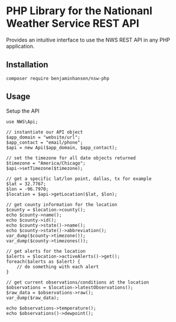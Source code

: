 # PHP Library for the Nationanl Weather Service REST API

Provides an intuitive interface to use the NWS REST API in any PHP application.

## Installation
```composer require benjaminhansen/nsw-php```

## Usage
Setup the API

```
use NWS\Api;

// instantiate our API object
$app_domain = "website/url";
$app_contact = "email/phone";
$api = new Api($app_domain, $app_contact);

// set the timezone for all date objects returned
$timezone = "America/Chicago";
$api->setTimezone($timezone);

// get a specific lat/lon point, dallas, tx for example
$lat = 32.7767;
$lon = -96.7970;
$location = $api->getLocation($lat, $lon);

// get county information for the location
$county = $location->county();
echo $county->name();
echo $county->id();
echo $county->state()->name();
echo $county->state()->abbreviation();
var_dump($county->timezone());
var_dump($county->timezones());

// get alerts for the location
$alerts = $location->activeAlerts()->get();
foreach($alerts as $alert) {
    // do something with each alert
}

// get current observations/conditions at the location
$observations = $location->latestObservations();
$raw_data = $observations->raw();
var_dump($raw_data);

echo $observations->temperature();
echo $observations()->dewpoint();
```
